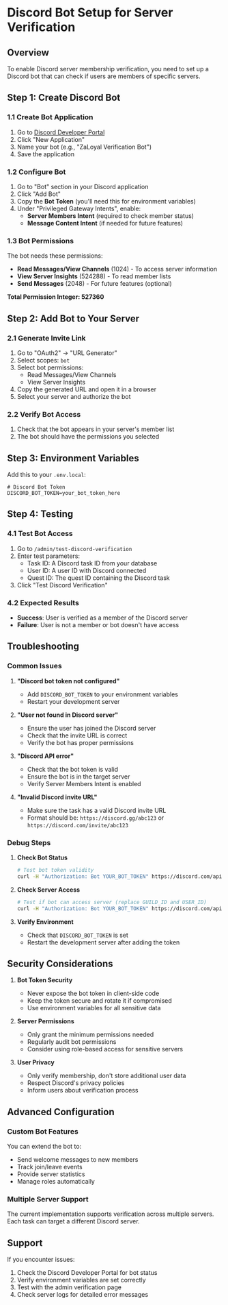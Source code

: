 # Discord Bot Setup for Server Verification

## Overview
To enable Discord server membership verification, you need to set up a Discord bot that can check if users are members of specific servers.

## Step 1: Create Discord Bot

### 1.1 Create Bot Application
1. Go to [Discord Developer Portal](https://discord.com/developers/applications)
2. Click "New Application"
3. Name your bot (e.g., "ZaLoyal Verification Bot")
4. Save the application

### 1.2 Configure Bot
1. Go to "Bot" section in your Discord application
2. Click "Add Bot"
3. Copy the **Bot Token** (you'll need this for environment variables)
4. Under "Privileged Gateway Intents", enable:
   - **Server Members Intent** (required to check member status)
   - **Message Content Intent** (if needed for future features)

### 1.3 Bot Permissions
The bot needs these permissions:
- **Read Messages/View Channels** (1024) - To access server information
- **View Server Insights** (524288) - To read member lists
- **Send Messages** (2048) - For future features (optional)

**Total Permission Integer: 527360**

## Step 2: Add Bot to Your Server

### 2.1 Generate Invite Link
1. Go to "OAuth2" → "URL Generator"
2. Select scopes: `bot`
3. Select bot permissions:
   - Read Messages/View Channels
   - View Server Insights
4. Copy the generated URL and open it in a browser
5. Select your server and authorize the bot

### 2.2 Verify Bot Access
1. Check that the bot appears in your server's member list
2. The bot should have the permissions you selected

## Step 3: Environment Variables

Add this to your `.env.local`:

```env
# Discord Bot Token
DISCORD_BOT_TOKEN=your_bot_token_here
```

## Step 4: Testing

### 4.1 Test Bot Access
1. Go to `/admin/test-discord-verification`
2. Enter test parameters:
   - Task ID: A Discord task ID from your database
   - User ID: A user ID with Discord connected
   - Quest ID: The quest ID containing the Discord task
3. Click "Test Discord Verification"

### 4.2 Expected Results
- **Success**: User is verified as a member of the Discord server
- **Failure**: User is not a member or bot doesn't have access

## Troubleshooting

### Common Issues

1. **"Discord bot token not configured"**
   - Add `DISCORD_BOT_TOKEN` to your environment variables
   - Restart your development server

2. **"User not found in Discord server"**
   - Ensure the user has joined the Discord server
   - Check that the invite URL is correct
   - Verify the bot has proper permissions

3. **"Discord API error"**
   - Check that the bot token is valid
   - Ensure the bot is in the target server
   - Verify Server Members Intent is enabled

4. **"Invalid Discord invite URL"**
   - Make sure the task has a valid Discord invite URL
   - Format should be: `https://discord.gg/abc123` or `https://discord.com/invite/abc123`

### Debug Steps

1. **Check Bot Status**
   ```bash
   # Test bot token validity
   curl -H "Authorization: Bot YOUR_BOT_TOKEN" https://discord.com/api/v10/users/@me
   ```

2. **Check Server Access**
   ```bash
   # Test if bot can access server (replace GUILD_ID and USER_ID)
   curl -H "Authorization: Bot YOUR_BOT_TOKEN" https://discord.com/api/v10/guilds/GUILD_ID/members/USER_ID
   ```

3. **Verify Environment**
   - Check that `DISCORD_BOT_TOKEN` is set
   - Restart the development server after adding the token

## Security Considerations

1. **Bot Token Security**
   - Never expose the bot token in client-side code
   - Keep the token secure and rotate it if compromised
   - Use environment variables for all sensitive data

2. **Server Permissions**
   - Only grant the minimum permissions needed
   - Regularly audit bot permissions
   - Consider using role-based access for sensitive servers

3. **User Privacy**
   - Only verify membership, don't store additional user data
   - Respect Discord's privacy policies
   - Inform users about verification process

## Advanced Configuration

### Custom Bot Features
You can extend the bot to:
- Send welcome messages to new members
- Track join/leave events
- Provide server statistics
- Manage roles automatically

### Multiple Server Support
The current implementation supports verification across multiple servers. Each task can target a different Discord server.

## Support

If you encounter issues:
1. Check the Discord Developer Portal for bot status
2. Verify environment variables are set correctly
3. Test with the admin verification page
4. Check server logs for detailed error messages 